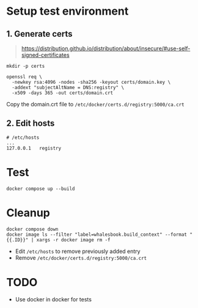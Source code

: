 # Setup test environment

## 1. Generate certs
> https://distribution.github.io/distribution/about/insecure/#use-self-signed-certificates

```shell
mkdir -p certs

openssl req \
  -newkey rsa:4096 -nodes -sha256 -keyout certs/domain.key \
  -addext "subjectAltName = DNS:registry" \
  -x509 -days 365 -out certs/domain.crt
```

Copy the domain.crt file to `/etc/docker/certs.d/registry:5000/ca.crt`


## 2. Edit hosts
```text
# /etc/hosts
...
127.0.0.1   registry
```

# Test
```shell
docker compose up --build
```

# Cleanup
```shell
docker compose down
docker image ls --filter "label=whalesbook.build_context" --format "{{.ID}}" | xargs -r docker image rm -f
```
- Edit `/etc/hosts` to remove previously added entry
- Remove `/etc/docker/certs.d/registry:5000/ca.crt`

# TODO
- Use docker in docker for tests